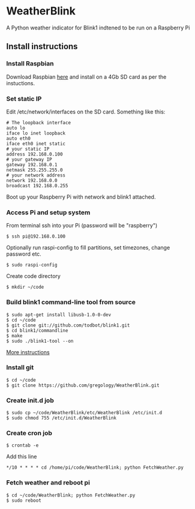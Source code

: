 WeatherBlink
============

A Python weather indicator for Blink1 indtened to be run on a Raspberry Pi

## Install instructions

### Install Raspbian

Download Raspbian [here](http://www.raspberrypi.org/downloads) and install on a 4Gb SD card as per the instuctions.

### Set static IP

Edit /etc/network/interfaces on the SD card. Something like this:

    # The loopback interface
    auto lo
    iface lo inet loopback
    auto eth0
    iface eth0 inet static
    # your static IP
    address 192.168.0.100
    # your gateway IP
    gateway 192.168.0.1
    netmask 255.255.255.0
    # your network address
    network 192.168.0.0
    broadcast 192.168.0.255

Boot up your Raspberry Pi with network and blink1 attached.

### Access Pi and setup system

From terminal ssh into your Pi (password will be "raspberry")

    $ ssh pi@192.168.0.100

Optionally run raspi-config to fill partitions, set timezones, change password etc.

    $ sudo raspi-config

Create code directory

    $ mkdir ~/code

### Build blink1 command-line tool from source

    $ sudo apt-get install libusb-1.0-0-dev
    $ cd ~/code
    $ git clone git://github.com/todbot/blink1.git
    $ cd blink1/commandline
    $ make
    $ sudo ./blink1-tool --on

[More instructions](https://github.com/todbot/blink1/wiki/Raspberry-Pi-and-blink(1))

### Install git

    $ cd ~/code
    $ git clone https://github.com/gregology/WeatherBlink.git

### Create init.d job

    $ sudo cp ~/code/WeatherBlink/etc/WeatherBlink /etc/init.d
    $ sudo chmod 755 /etc/init.d/WeatherBlink

### Create cron job

    $ crontab -e

Add this line

    */10 * * * * cd /home/pi/code/WeatherBlink; python FetchWeather.py

### Fetch weather and reboot pi

    $ cd ~/code/WeatherBlink; python FetchWeather.py
    $ sudo reboot
